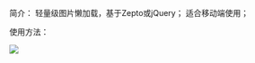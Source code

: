 简介：
 	轻量级图片懒加载，基于Zepto或jQuery；
	适合移动端使用；


使用方法：

<img src="占位图" lazyload='图片路径' />

<script type="text/javascript">
	$(fucntion(){
		lazyLoad.Run();
	})
</script>